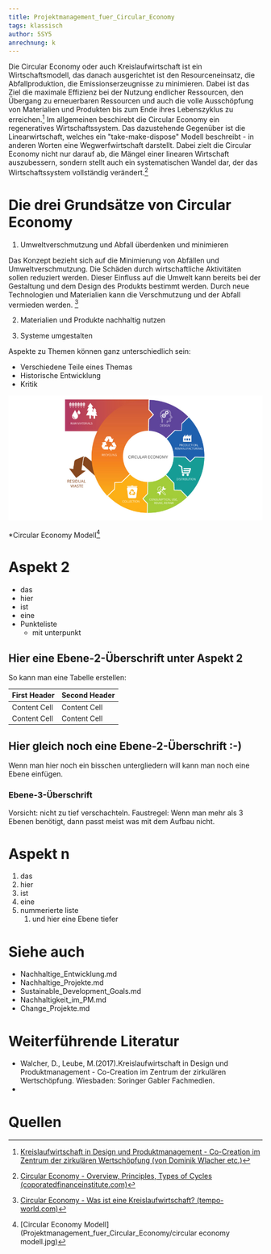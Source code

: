 ```yaml
---
title: Projektmanagement_fuer_Circular_Economy
tags: klassisch
author: 5SY5
anrechnung: k 
---
```


Die Circular Economy oder auch Kreislaufwirtschaft ist ein Wirtschaftsmodell, das danach ausgerichtet ist den Resourceneinsatz, die Abfallproduktion, die Emissionserzeugnisse zu 
minimieren. Dabei ist das Ziel die maximale Effizienz bei der Nutzung endlicher Ressourcen, den Übergang zu erneuerbaren Ressourcen und auch die volle Ausschöpfung von 
Materialien und Produkten bis zum Ende ihres Lebenszyklus zu erreichen.[^3] Im allgemeinen beschirebt die Circular Economy ein regeneratives Wirtschaftssystem.
Das dazustehende Gegenüber ist die Linearwirtschaft, welches ein "take-make-dispose" Modell beschreibt - in anderen Worten eine Wegwerfwirtschaft darstellt. Dabei zielt die 
Circular Economy nicht nur darauf ab, die Mängel einer linearen Wirtschaft auszubessern, sondern stellt auch ein systematischen Wandel dar, der das Wirtschaftssystem vollständig 
verändert.[^1]


# Die drei Grundsätze von Circular Economy

1. Umweltverschmutzung und Abfall überdenken und minimieren

Das Konzept bezieht sich auf die Minimierung von Abfällen und Umweltverschmutzung. Die Schäden durch wirtschaftliche Aktivitäten sollen reduziert werden. Dieser Einfluss auf die 
Umwelt kann bereits bei der Gestaltung und dem Design des Produkts bestimmt werden. Durch neue Technologien und Materialien kann die Verschmutzung und der Abfall vermieden 
werden. [^2]

2. Materialien und Produkte nachhaltig nutzen



3. Systeme umgestalten



Aspekte zu Themen können ganz unterschiedlich sein:

* Verschiedene Teile eines Themas 
* Historische Entwicklung
* Kritik 

![image](Projektmanagement_fuer_Circular_Economy/R.jpg)

*Circular Economy Modell[^4]

# Aspekt 2

* das
* hier 
* ist
* eine 
* Punkteliste
  - mit unterpunkt

## Hier eine Ebene-2-Überschrift unter Aspekt 2

So kann man eine Tabelle erstellen:

| First Header  | Second Header |
| ------------- | ------------- |
| Content Cell  | Content Cell  |
| Content Cell  | Content Cell  |

## Hier gleich noch eine Ebene-2-Überschrift :-)

Wenn man hier noch ein bisschen untergliedern will kann man noch eine Ebene einfügen.

### Ebene-3-Überschrift

Vorsicht: nicht zu tief verschachteln. Faustregel: Wenn man mehr als 3 
Ebenen benötigt, dann passt meist was mit dem Aufbau nicht.

# Aspekt n

1. das
2. hier 
4. ist 
4. eine
7. nummerierte liste
   1. und hier eine Ebene tiefer


# Siehe auch

* Nachhaltige_Entwicklung.md
* Nachhaltige_Projekte.md
* Sustainable_Development_Goals.md
* Nachhaltigkeit_im_PM.md
* Change_Projekte.md

# Weiterführende Literatur

* Walcher, D., Leube, M.(2017).Kreislaufwirtschaft in Design und Produktmanagement - Co-Creation im Zentrum der zirkulären Wertschöpfung. Wiesbaden: Soringer Gabler Fachmedien.
* 

# Quellen

[^1]: [Circular Economy - Overview, Principles, Types of Cycles (coporatedfinanceinstitute.com)](https://corporatefinanceinstitute.com/resources/knowledge/economics/circular-economy/#:~:text=What%20is%20a%20Circular%20Economy%3F%201%20Principles%20of,and%20an%20indicator%20of%20its%20standard%20of%20living.)
[^2]: [Circular Economy - Was ist eine Kreislaufwirtschaft? (tempo-world.com)](https://www.tempo-world.com/de-de/leben-mehr/wie-eine-circular-economy-der-umwelt-helfen-kann/)
[^3]: [Kreislaufwirtschaft in Design und Produktmanagement - Co-Creation im Zentrum der zirkulären Wertschöpfung (von Dominik Wlacher etc.)](https://link.springer.com/content/pdf/10.1007%2F978-3-658-18512-1.pdf)
[^4]: [Circular Economy Modell](Projektmanagement_fuer_Circular_Economy/circular economy modell.jpg)

